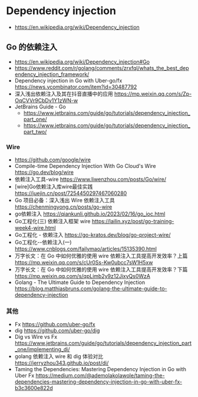 # Dependency injection
- https://en.wikipedia.org/wiki/Dependency_injection

## Go 的依赖注入
- https://en.wikipedia.org/wiki/Dependency_injection#Go
- https://www.reddit.com/r/golang/comments/zrxfql/whats_the_best_dependency_injection_framework/
- Dependency injection in Go with Uber-go/fx https://news.ycombinator.com/item?id=30487792
- 深入浅出依赖注入及其在抖音直播中的应用 https://mp.weixin.qq.com/s/Zp-OqCVVr9CbDv1Y1zWN-w
- JetBrains Guide - Go
  - https://www.jetbrains.com/guide/go/tutorials/dependency_injection_part_one/
  - https://www.jetbrains.com/guide/go/tutorials/dependency_injection_part_two/

### Wire
- https://github.com/google/wire
- Compile-time Dependency Injection With Go Cloud's Wire https://go.dev/blog/wire
- 依赖注入工具-wire https://www.liwenzhou.com/posts/Go/wire/
- [wire]Go依赖注入库wire最佳实践 https://juejin.cn/post/7254450297467060280
- Go 项目必备：深入浅出 Wire 依赖注入工具 https://chenmingyong.cn/posts/go-wire
- go依赖注入 https://qiankunli.github.io/2023/02/16/go_ioc.html
- Go工程化(三) 依赖注入框架 wire https://lailin.xyz/post/go-training-week4-wire.html
- Go工程化 - 依赖注入 https://go-kratos.dev/blog/go-project-wire/
- Go工程化--依赖注入(一) https://www.cnblogs.com/failymao/articles/15135390.html
- 万字长文：在 Go 中如何优雅的使用 wire 依赖注入工具提高开发效率？上篇 https://mp.weixin.qq.com/s/cUr0Ss-Kw0ubcc7sW1H5xw
- 万字长文：在 Go 中如何优雅的使用 wire 依赖注入工具提高开发效率？下篇 https://mp.weixin.qq.com/s/qpLimb2y9z12JixyQs0WzA
- Golang - The Ultimate Guide to Dependency Injection https://blog.matthiasbruns.com/golang-the-ultimate-guide-to-dependency-injection

### 其他
- Fx https://github.com/uber-go/fx
- dig https://github.com/uber-go/dig
- Dig vs Wire vs Fx https://www.jetbrains.com/guide/go/tutorials/dependency_injection_part_one/implementing_di/
- golang 依赖注入 wire 和 dig 体验对比 https://jerryzhou343.github.io/post/di/
- Taming the Dependencies: Mastering Dependency Injection in Go with Uber Fx https://medium.com/@ademolakolawole/taming-the-dependencies-mastering-dependency-injection-in-go-with-uber-fx-b3c3600e822d
